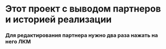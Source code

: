 # Этот проект с выводом партнеров и историей реализации
### Для редактирования партнера нужно два раза нажать на него ЛКМ